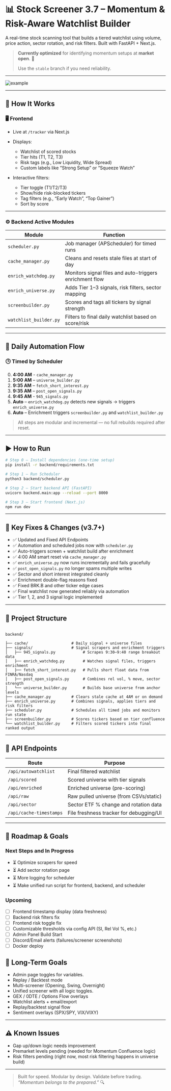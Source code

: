 # 📊 Stock Screener 3.7 – Momentum & Risk-Aware Watchlist Builder

A real-time stock scanning tool that builds a tiered watchlist using volume, price action, sector rotation, and risk filters. Built with FastAPI + Next.js.

> **Currently optimized** for identifying momentum setups at **market open**. 🚀
>
> Use the `stable` branch if you need reliability.

---

![example](https://github.com/user-attachments/assets/97ff525c-fe60-4af3-8952-d913e9e46a75)

---

## 🔧 How It Works

### 🖥️ Frontend

- Live at `/tracker` via Next.js
- Displays:
  - Watchlist of scored stocks
  - Tier hits (T1, T2, T3)
  - Risk tags (e.g., Low Liquidity, Wide Spread)
  - Custom labels like “Strong Setup” or “Squeeze Watch”

- Interactive filters:
  - Tier toggle (T1/T2/T3)
  - Show/hide risk-blocked tickers
  - Tag filters (e.g., “Early Watch”, “Top Gainer”)
  - Sort by score

---

### ⚙️ Backend Active Modules

| Module                 | Function                                                 |
| ---------------------- | -------------------------------------------------------- |
| `scheduler.py`         | Job manager (APScheduler) for timed runs                 |
| `cache_manager.py`     | Cleans and resets stale files at start of day            |
| `enrich_watchdog.py`   | Monitors signal files and auto-triggers enrichment flow  |
| `enrich_universe.py`   | Adds Tier 1–3 signals, risk filters, sector mapping      |
| `screenbuilder.py`     | Scores and tags all tickers by signal strength           |
| `watchlist_builder.py` | Filters to final daily watchlist based on score/risk     |

---

## 🔁 Daily Automation Flow

### 🕒 Timed by Scheduler
0. **4:00 AM** - `cache_manager.py`
1. **5:00 AM** – `universe_builder.py` 
2. **9:35 AM** – `fetch_short_interest.py` 
3. **9:35 AM** – `post_open_signals.py` 
4. **9:45 AM**  - `945_signals.py`
5. **Auto** – `enrich_watchdog.py` detects new signals → triggers `enrich_universe.py`  
6. **Auto** – Enrichment triggers `screenbuilder.py` and `watchlist_builder.py`

> All steps are modular and incremental — no full rebuilds required after reset.

---

## ▶️ How to Run

```bash
# Step 0 — Install dependencies (one-time setup)
pip install -r backend/requirements.txt

# Step 1 — Run Scheduler
python3 backend/scheduler.py

# Step 2 — Start backend API (FastAPI)
uvicorn backend.main:app --reload --port 8000

# Step 3 — Start frontend (Next.js)
npm run dev
```

---

## 🚨 Key Fixes & Changes (v3.7+)
* ✅ Updated and Fixed API Endpoints
* ✅ Automation and scheduled jobs now with `scheduler.py`
* ✅ Auto-triggers screen + watchlist build after enrichment
* ✅ 4:00 AM smart reset via `cache_manager.py`
* ✅ `enrich_universe.py` now runs incrementally and fails gracefully
* ✅ `post_open_signals.py` no longer spams multiple writes
* ✅ Sector and short interest integrated cleanly
* ✅ Enrichment double-flag reasons fixed
* ✅ Fixed BRK.B and other ticker edge cases
* ✅ Final watchlist now generated reliably via automation
* ✅ Tier 1, 2, and 3 signal logic implemented

---

## 📁 Project Structure

```

backend/

├── cache/                   # Daily signal + universe files
├── signals/                 # Signal scrapers and enrichment triggers
│   ├── 945_signals.py            # Scrapes 9:30–9:40 range breakout data
│   ├── enrich_watchdog.py        # Watches signal files, triggers enrichment
│   ├── fetch_short_interest.py   # Pulls short float data from FINRA/Nasdaq
│   ├── post_open_signals.py      # Combines rel vol, % move, sector strength
│   └── universe_builder.py       # Builds base universe from anchor levels
├── cache_manager.py         # Clears stale cache at 4AM or on demand
├── enrich_universe.py       # Combines signals, applies tiers and risk filters
├── scheduler.py             # Schedules all timed jobs and monitors run state
├── screenbuilder.py         # Scores tickers based on tier confluence
└── watchlist_builder.py     # Filters scored tickers into final ranked output

```

---

## 📡 API Endpoints

| Route                   | Purpose                                  |
| ----------------------- | ---------------------------------------- |
| `/api/autowatchlist`    | Final filtered watchlist                 |
| `/api/scored`           | Scored universe with tier signals        |
| `/api/enriched`         | Enriched universe (pre-scoring)          |
| `/api/raw`              | Raw pulled universe (from CSVs/static)   |
| `/api/sector`           | Sector ETF % change and rotation data    |
| `/api/cache-timestamps` | File freshness tracker for debugging/UI  |

---

## 🚧 Roadmap & Goals

### Next Steps and In Progress

* ⏳ Optimize scrapers for speed
* ⏳ Add sector rotation page
* ⏳ More logging for scheduler
* ⏳ Make unified run script for frontend, backend, and scheduler

### Upcoming

* [ ] Frontend timestamp display (data freshness)
* [ ] Backend risk filters fix
* [ ] Frontend risk toggle fix
* [ ] Customizable thresholds via config API (SI, Rel Vol %, etc.) 
* [ ] Admin Panel Build Start
* [ ] Discord/Email alerts (failures/screener screenshots)
* [ ] Docker deploy

## 🧪 Long-Term Goals

- Admin page toggles for variables.
- Replay / Backtest mode
- Multi-screener (Opening, Swing, Overnight)
- Unified screener with all logic toggles.
- GEX / 0DTE / Options Flow overlays
- Watchlist alerts + email/export
- Replay/backtest signal flow
- Sentiment overlays (SPX/SPY, VIX/VIXY)

---

## ⚠️ Known Issues
* Gap up/down logic needs improvement
* Premarket levels pending (needed for Momentum Confluence logic)
* Risk filters pending (right now, most risk filtering happens in universe build)
---

> Built for speed. Modular by design. Validate before trading.  
> *“Momentum belongs to the prepared.”* 🔍